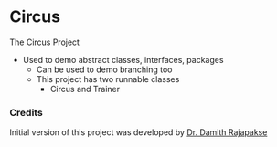 # Circus
The Circus Project

- Used to demo abstract classes, interfaces, packages
    - Can be used to demo branching too
    - This project has two runnable classes
      - Circus and Trainer

### Credits

Initial version of this project was developed by [Dr. Damith Rajapakse](https://github.com/damithc)